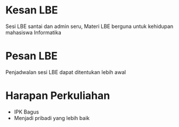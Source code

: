 # Kesan LBE
Sesi LBE santai dan admin seru, Materi LBE berguna untuk kehidupan mahasiswa Informatika

# Pesan LBE
Penjadwalan sesi LBE dapat ditentukan lebih awal

# Harapan Perkuliahan 
* IPK Bagus
* Menjadi pribadi yang lebih baik